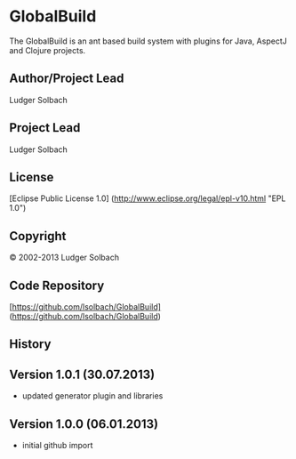 GlobalBuild
===========

The GlobalBuild is an ant based build system with plugins for Java, AspectJ and
Clojure projects.

Author/Project Lead
-------------------
Ludger Solbach

Project Lead
------------
Ludger Solbach

License
-------
[Eclipse Public License 1.0] (http://www.eclipse.org/legal/epl-v10.html "EPL 1.0")

Copyright
---------
© 2002-2013 Ludger Solbach

Code Repository
---------------
[https://github.com/lsolbach/GlobalBuild] (https://github.com/lsolbach/GlobalBuild)

History
-------

Version 1.0.1 (30.07.2013)
--------------------------
* updated generator plugin and libraries

Version 1.0.0 (06.01.2013)
--------------------------
* initial github import
